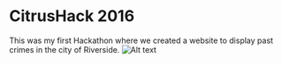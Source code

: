 # CitrusHack 2016
This was my first Hackathon where we created a website to display past crimes in the city of Riverside.
![Alt text](/img/screenshot.png?raw=true "Google Maps Screenshot")

